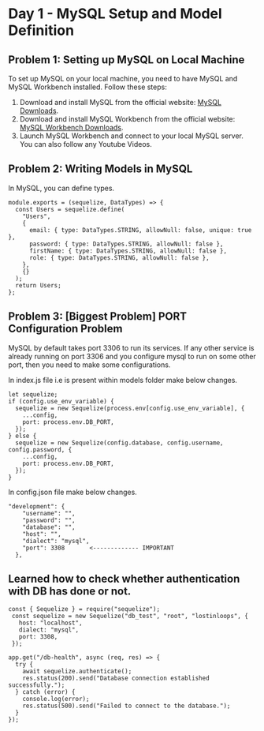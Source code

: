 # Day 1 - MySQL Setup and Model Definition

## Problem 1: Setting up MySQL on Local Machine

To set up MySQL on your local machine, you need to have MySQL and MySQL Workbench installed. Follow these steps:

1. Download and install MySQL from the official website: [MySQL Downloads](https://dev.mysql.com/downloads/).
2. Download and install MySQL Workbench from the official website: [MySQL Workbench Downloads](https://dev.mysql.com/downloads/workbench/).
3. Launch MySQL Workbench and connect to your local MySQL server.
   You can also follow any Youtube Videos.

## Problem 2: Writing Models in MySQL

In MySQL, you can define types.

```mysql
module.exports = (sequelize, DataTypes) => {
  const Users = sequelize.define(
    "Users",
    {
      email: { type: DataTypes.STRING, allowNull: false, unique: true },
      password: { type: DataTypes.STRING, allowNull: false },
      firstName: { type: DataTypes.STRING, allowNull: false },
      role: { type: DataTypes.STRING, allowNull: false },
    },
    {}
  );
  return Users;
};

```

## Problem 3: [Biggest Problem] PORT Configuration Problem

MySQL by default takes port 3306 to run its services. If any other service is already running on port 3306 and you configure mysql to run on some other port, then you need to make some configurations.

In index.js file i.e is present within models folder make below changes.

```mysql
let sequelize;
if (config.use_env_variable) {
  sequelize = new Sequelize(process.env[config.use_env_variable], {
    ...config,
    port: process.env.DB_PORT,
  });
} else {
  sequelize = new Sequelize(config.database, config.username, config.password, {
    ...config,
    port: process.env.DB_PORT,
  });
}
```

In config.json file make below changes.

```
"development": {
    "username": "",
    "password": "",
    "database": "",
    "host": "",
    "dialect": "mysql",
    "port": 3308       <------------- IMPORTANT
  },
```

## Learned how to check whether authentication with DB has done or not.

```mysql
const { Sequelize } = require("sequelize");
 const sequelize = new Sequelize("db_test", "root", "lostinloops", {
   host: "localhost",
   dialect: "mysql",
   port: 3308,
 });

app.get("/db-health", async (req, res) => {
  try {
    await sequelize.authenticate();
    res.status(200).send("Database connection established successfully.");
  } catch (error) {
    console.log(error);
    res.status(500).send("Failed to connect to the database.");
  }
});
```

